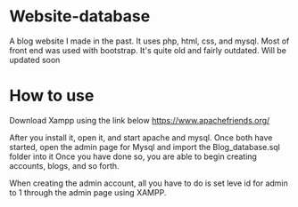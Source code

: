 # Website-database
A blog website I made in the past. It uses php, html, css, and mysql. Most of front end was used with bootstrap. It's quite old and fairly outdated. Will be updated soon 

# How to use
Download Xampp using the link below 
https://www.apachefriends.org/

After you install it, open it, and start apache and mysql. Once both have started, open the admin page for Mysql and import the Blog_database.sql folder into it 
Once you have done so, you are able to begin creating accounts, blogs, and so forth.

When creating the admin account, all you have to do is set leve id for admin to 1 through the admin page using XAMPP. 

